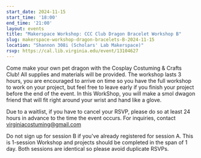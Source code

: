 ```yaml
---
start_date: 2024-11-15
start_time: '18:00'
end_time: '21:00'
layout: events
title: "Makerspace Workshop: CCC Club Dragon Bracelet Workshop B"
slug: makerspace-workshop-dragon-bracelets-B-2024-11-15
location: "Shannon 308i (Scholars' Lab Makerspace)"
rsvp: https://cal.lib.virginia.edu/event/13104627
---
```

Come make your own pet dragon with the Cosplay Costuming & Crafts Club! All supplies and materials will be provided. The workshop lasts 3 hours, you are encouraged to arrive on time so you have the full workshop to work on your project, but feel free to leave early if you finish your project before the end of the event. In this WorkShop, you will make a smol dwagon friend that will fit right around your wrist and hand like a glove.

Due to a waitlist, if you have to cancel your RSVP, please do so at least 24 hours in advance to the time the event occurs. For inquiries, contact virginiacostuming@gmail.com

Do not sign up for session B if you've already registered for session A. This is 1-session Workshop and projects should be completed in the span of 1 day. Both sessions are identical so please avoid duplicate RSVPs.
